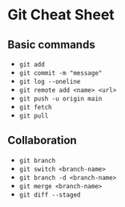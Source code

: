 # Git Cheat Sheet

## Basic commands
- `git add`
- `git commit -m "message"`
- `git log --oneline`
- `git remote add <name> <url>`
- `git push -u origin main`
- `git fetch`
- `git pull`

## Collaboration
- `git branch`
- `git switch <branch-name>` 
- `git branch -d <branch-name>` 
- `git merge <branch-name>`
-  `git diff --staged`


